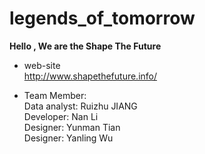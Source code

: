 # legends_of_tomorrow

**Hello , We are the Shape The Future**  

* web-site  
http://www.shapethefuture.info/


* Team Member:  
Data analyst:  Ruizhu JIANG       
Developer:     Nan Li    
Designer:      Yunman Tian  
Designer:      Yanling Wu 